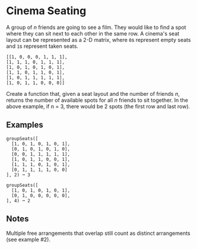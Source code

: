 # Cinema Seating

A group of _n_ friends are going to see a film. They would like to find a spot
where they can sit next to each other in the same row. A cinema's seat layout
can be represented as a 2-D matrix, where `0`s represent empty seats and `1`s
represent taken seats.

```
[[1, 0, 0, 0, 1, 1, 1],
[1, 1, 1, 0, 1, 1, 1],
[1, 0, 1, 0, 1, 0, 1],
[1, 1, 0, 1, 1, 0, 1],
[1, 0, 1, 1, 1, 1, 1],
[1, 0, 1, 1, 0, 0, 0]]
```

Create a function that, given a seat layout and the number of friends _n_,
returns the number of available spots for all _n_ friends to sit together. In
the above example, if n = 3, there would be 2 spots (the first row and last
row).

## Examples

```
groupSeats([
  [1, 0, 1, 0, 1, 0, 1],
  [0, 1, 0, 1, 0, 1, 0],
  [0, 0, 1, 1, 1, 1, 1],
  [1, 0, 1, 1, 0, 0, 1],
  [1, 1, 1, 0, 1, 0, 1],
  [0, 1, 1, 1, 1, 0, 0]
], 2) ➞ 3
```

```
groupSeats([
  [1, 0, 1, 0, 1, 0, 1],
  [0, 1, 0, 0, 0, 0, 0],
], 4) ➞ 2
```

## Notes

Multiple free arrangements that overlap still count as distinct arrangements
(see example #2).
